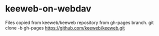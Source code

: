 # keeweb-on-webdav

Files copied from keeweb/keeweb repository from gh-pages branch.
git clone -b gh-pages https://github.com/keeweb/keeweb.git
